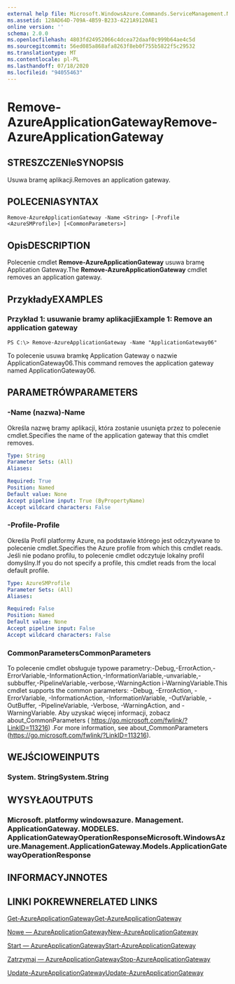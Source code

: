 ```yaml
---
external help file: Microsoft.WindowsAzure.Commands.ServiceManagement.Network.dll-Help.xml
ms.assetid: 128AD64D-709A-4B59-B233-4221A9120AE1
online version: ''
schema: 2.0.0
ms.openlocfilehash: 4803fd24952066c4dcea72daaf0c999b64ae4c5d
ms.sourcegitcommit: 56ed085a868afa8263f8eb0f755b5822f5c29532
ms.translationtype: MT
ms.contentlocale: pl-PL
ms.lasthandoff: 07/18/2020
ms.locfileid: "94055463"
---
```

# <span data-ttu-id="824c5-101">Remove-AzureApplicationGateway</span><span class="sxs-lookup"><span data-stu-id="824c5-101">Remove-AzureApplicationGateway</span></span>

## <span data-ttu-id="824c5-102">STRESZCZENIe</span><span class="sxs-lookup"><span data-stu-id="824c5-102">SYNOPSIS</span></span>
<span data-ttu-id="824c5-103">Usuwa bramę aplikacji.</span><span class="sxs-lookup"><span data-stu-id="824c5-103">Removes an application gateway.</span></span>

## <span data-ttu-id="824c5-104">POLECENIA</span><span class="sxs-lookup"><span data-stu-id="824c5-104">SYNTAX</span></span>

```
Remove-AzureApplicationGateway -Name <String> [-Profile <AzureSMProfile>] [<CommonParameters>]
```

## <span data-ttu-id="824c5-105">Opis</span><span class="sxs-lookup"><span data-stu-id="824c5-105">DESCRIPTION</span></span>
<span data-ttu-id="824c5-106">Polecenie cmdlet **Remove-AzureApplicationGateway** usuwa bramę Application Gateway.</span><span class="sxs-lookup"><span data-stu-id="824c5-106">The **Remove-AzureApplicationGateway** cmdlet removes an application gateway.</span></span>

## <span data-ttu-id="824c5-107">Przykłady</span><span class="sxs-lookup"><span data-stu-id="824c5-107">EXAMPLES</span></span>

### <span data-ttu-id="824c5-108">Przykład 1: usuwanie bramy aplikacji</span><span class="sxs-lookup"><span data-stu-id="824c5-108">Example 1: Remove an application gateway</span></span>
```
PS C:\> Remove-AzureApplicationGateway -Name "ApplicationGateway06"
```

<span data-ttu-id="824c5-109">To polecenie usuwa bramkę Application Gateway o nazwie ApplicationGateway06.</span><span class="sxs-lookup"><span data-stu-id="824c5-109">This command removes the application gateway named ApplicationGateway06.</span></span>

## <span data-ttu-id="824c5-110">PARAMETRÓW</span><span class="sxs-lookup"><span data-stu-id="824c5-110">PARAMETERS</span></span>

### <span data-ttu-id="824c5-111">-Name (nazwa)</span><span class="sxs-lookup"><span data-stu-id="824c5-111">-Name</span></span>
<span data-ttu-id="824c5-112">Określa nazwę bramy aplikacji, która zostanie usunięta przez to polecenie cmdlet.</span><span class="sxs-lookup"><span data-stu-id="824c5-112">Specifies the name of the application gateway that this cmdlet removes.</span></span>

```yaml
Type: String
Parameter Sets: (All)
Aliases: 

Required: True
Position: Named
Default value: None
Accept pipeline input: True (ByPropertyName)
Accept wildcard characters: False
```

### <span data-ttu-id="824c5-113">-Profile</span><span class="sxs-lookup"><span data-stu-id="824c5-113">-Profile</span></span>
<span data-ttu-id="824c5-114">Określa Profil platformy Azure, na podstawie którego jest odczytywane to polecenie cmdlet.</span><span class="sxs-lookup"><span data-stu-id="824c5-114">Specifies the Azure profile from which this cmdlet reads.</span></span> <span data-ttu-id="824c5-115">Jeśli nie podano profilu, to polecenie cmdlet odczytuje lokalny profil domyślny.</span><span class="sxs-lookup"><span data-stu-id="824c5-115">If you do not specify a profile, this cmdlet reads from the local default profile.</span></span>

```yaml
Type: AzureSMProfile
Parameter Sets: (All)
Aliases: 

Required: False
Position: Named
Default value: None
Accept pipeline input: False
Accept wildcard characters: False
```

### <span data-ttu-id="824c5-116">CommonParameters</span><span class="sxs-lookup"><span data-stu-id="824c5-116">CommonParameters</span></span>
<span data-ttu-id="824c5-117">To polecenie cmdlet obsługuje typowe parametry:-Debug,-ErrorAction,-ErrorVariable,-InformationAction,-InformationVariable,-unvariable,-subbuffer,-PipelineVariable,-verbose,-WarningAction i-WarningVariable.</span><span class="sxs-lookup"><span data-stu-id="824c5-117">This cmdlet supports the common parameters: -Debug, -ErrorAction, -ErrorVariable, -InformationAction, -InformationVariable, -OutVariable, -OutBuffer, -PipelineVariable, -Verbose, -WarningAction, and -WarningVariable.</span></span> <span data-ttu-id="824c5-118">Aby uzyskać więcej informacji, zobacz about_CommonParameters ( https://go.microsoft.com/fwlink/?LinkID=113216) .</span><span class="sxs-lookup"><span data-stu-id="824c5-118">For more information, see about_CommonParameters (https://go.microsoft.com/fwlink/?LinkID=113216).</span></span>

## <span data-ttu-id="824c5-119">WEJŚCIOWE</span><span class="sxs-lookup"><span data-stu-id="824c5-119">INPUTS</span></span>

### <span data-ttu-id="824c5-120">System. String</span><span class="sxs-lookup"><span data-stu-id="824c5-120">System.String</span></span>

## <span data-ttu-id="824c5-121">WYSYŁA</span><span class="sxs-lookup"><span data-stu-id="824c5-121">OUTPUTS</span></span>

### <span data-ttu-id="824c5-122">Microsoft. platformy windowsazure. Management. ApplicationGateway. MODELES. ApplicationGatewayOperationResponse</span><span class="sxs-lookup"><span data-stu-id="824c5-122">Microsoft.WindowsAzure.Management.ApplicationGateway.Models.ApplicationGatewayOperationResponse</span></span>

## <span data-ttu-id="824c5-123">INFORMACYJN</span><span class="sxs-lookup"><span data-stu-id="824c5-123">NOTES</span></span>

## <span data-ttu-id="824c5-124">LINKI POKREWNE</span><span class="sxs-lookup"><span data-stu-id="824c5-124">RELATED LINKS</span></span>

[<span data-ttu-id="824c5-125">Get-AzureApplicationGateway</span><span class="sxs-lookup"><span data-stu-id="824c5-125">Get-AzureApplicationGateway</span></span>](./Get-AzureApplicationGateway.md)

[<span data-ttu-id="824c5-126">Nowe — AzureApplicationGateway</span><span class="sxs-lookup"><span data-stu-id="824c5-126">New-AzureApplicationGateway</span></span>](./New-AzureApplicationGateway.md)

[<span data-ttu-id="824c5-127">Start — AzureApplicationGateway</span><span class="sxs-lookup"><span data-stu-id="824c5-127">Start-AzureApplicationGateway</span></span>](./Start-AzureApplicationGateway.md)

[<span data-ttu-id="824c5-128">Zatrzymaj — AzureApplicationGateway</span><span class="sxs-lookup"><span data-stu-id="824c5-128">Stop-AzureApplicationGateway</span></span>](./Stop-AzureApplicationGateway.md)

[<span data-ttu-id="824c5-129">Update-AzureApplicationGateway</span><span class="sxs-lookup"><span data-stu-id="824c5-129">Update-AzureApplicationGateway</span></span>](./Update-AzureApplicationGateway.md)


